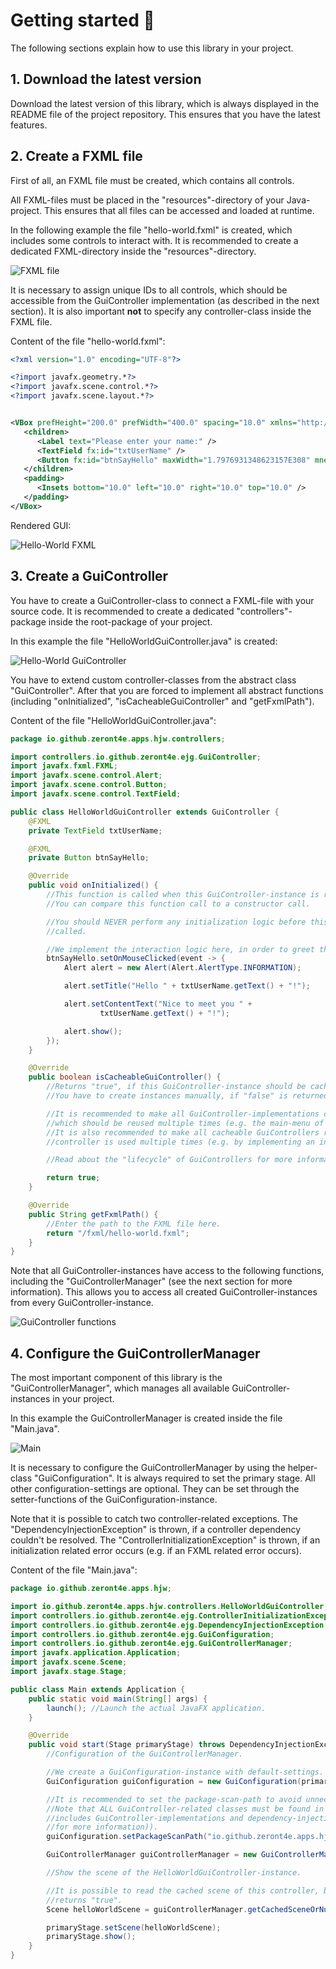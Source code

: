 # Getting started 🚀

The following sections explain how to use this library in your project.

## 1. Download the latest version

Download the latest version of this library, which is always displayed in the README file of the project repository. 
This ensures that you have the latest features.

## 2. Create a FXML file

First of all, an FXML file must be created, which contains all controls.

All FXML-files must be placed in the "resources"-directory of your Java-project. This ensures that all files can be 
accessed and loaded at runtime.

In the following example the file "hello-world.fxml" is created, which includes some controls to interact with. It is 
recommended to create a dedicated FXML-directory inside the "resources"-directory.

![FXML file](assets/fxml-file.png)

It is necessary to assign unique IDs to all controls, which should be accessible from the GuiController implementation 
(as described in the next section). It is also important **not** to specify any controller-class inside the FXML file.

Content of the file "hello-world.fxml":

```xml
<?xml version="1.0" encoding="UTF-8"?>

<?import javafx.geometry.*?>
<?import javafx.scene.control.*?>
<?import javafx.scene.layout.*?>


<VBox prefHeight="200.0" prefWidth="400.0" spacing="10.0" xmlns="http://javafx.com/javafx/17.0.2-ea" xmlns:fx="http://javafx.com/fxml/1">
   <children>
      <Label text="Please enter your name:" />
      <TextField fx:id="txtUserName" />
      <Button fx:id="btnSayHello" maxWidth="1.7976931348623157E308" mnemonicParsing="false" text="Say hello" VBox.vgrow="ALWAYS" />
   </children>
   <padding>
      <Insets bottom="10.0" left="10.0" right="10.0" top="10.0" />
   </padding>
</VBox>
```

Rendered GUI:

![Hello-World FXML](assets/hello-world-fxml.png)

## 3. Create a GuiController

You have to create a GuiController-class to connect a FXML-file with your source code. It is recommended to create a 
dedicated "controllers"-package inside the root-package of your project.

In this example the file "HelloWorldGuiController.java" is created:

![Hello-World GuiController](assets/hello-world-gui-controller.png)

You have to extend custom controller-classes from the abstract class "GuiController". After that you are 
forced to implement all abstract functions (including "onInitialized", "isCacheableGuiController" and "getFxmlPath").

Content of the file "HelloWorldGuiController.java":

```java
package io.github.zeront4e.apps.hjw.controllers;

import controllers.io.github.zeront4e.ejg.GuiController;
import javafx.fxml.FXML;
import javafx.scene.control.Alert;
import javafx.scene.control.Button;
import javafx.scene.control.TextField;

public class HelloWorldGuiController extends GuiController {
    @FXML
    private TextField txtUserName;

    @FXML
    private Button btnSayHello;

    @Override
    public void onInitialized() {
        //This function is called when this GuiController-instance is ready to use.
        //You can compare this function call to a constructor call.

        //You should NEVER perform any initialization logic before this function was
        //called.

        //We implement the interaction logic here, in order to greet the user.
        btnSayHello.setOnMouseClicked(event -> {
            Alert alert = new Alert(Alert.AlertType.INFORMATION);

            alert.setTitle("Hello " + txtUserName.getText() + "!");

            alert.setContentText("Nice to meet you " +
                    txtUserName.getText() + "!");

            alert.show();
        });
    }

    @Override
    public boolean isCacheableGuiController() {
        //Returns "true", if this GuiController-instance should be cached.
        //You have to create instances manually, if "false" is returned.

        //It is recommended to make all GuiController-implementations cacheable 
        //which should be reused multiple times (e.g. the main-menu of your application).
        //It is also recommended to make all cacheable GuiControllers resettable, if the 
        //controller is used multiple times (e.g. by implementing an interface with a reset-function).

        //Read about the "lifecycle" of GuiControllers for more information.

        return true;
    }

    @Override
    public String getFxmlPath() {
        //Enter the path to the FXML file here.
        return "/fxml/hello-world.fxml";
    }
}
```

Note that all GuiController-instances have access to the following functions, including the "GuiControllerManager" 
(see the next section for more information). This allows you to access all created GuiController-instances from every 
GuiController-instance.

![GuiController functions](assets/gui-controller-functions.png)

## 4. Configure the GuiControllerManager

The most important component of this library is the "GuiControllerManager", which manages all available 
GuiController-instances in your project.

In this example the GuiControllerManager is created inside the file "Main.java".

![Main](assets/main.png)

It is necessary to configure the GuiControllerManager by using the helper-class "GuiConfiguration". It is always 
required to set the primary stage. All other configuration-settings are optional. They can be set through the 
setter-functions of the GuiConfiguration-instance.

Note that it is possible to catch two controller-related exceptions. The "DependencyInjectionException" is thrown, if a 
controller dependency couldn't be resolved. The "ControllerInitializationException" is thrown, if an initialization 
related error occurs (e.g. if an FXML related error occurs).

Content of the file "Main.java":

```java
package io.github.zeront4e.apps.hjw;

import io.github.zeront4e.apps.hjw.controllers.HelloWorldGuiController;
import controllers.io.github.zeront4e.ejg.ControllerInitializationException;
import controllers.io.github.zeront4e.ejg.DependencyInjectionException;
import controllers.io.github.zeront4e.ejg.GuiConfiguration;
import controllers.io.github.zeront4e.ejg.GuiControllerManager;
import javafx.application.Application;
import javafx.scene.Scene;
import javafx.stage.Stage;

public class Main extends Application {
    public static void main(String[] args) {
        launch(); //Launch the actual JavaFX application.
    }

    @Override
    public void start(Stage primaryStage) throws DependencyInjectionException, ControllerInitializationException {
        //Configuration of the GuiControllerManager.

        //We create a GuiConfiguration-instance with default-settings.
        GuiConfiguration guiConfiguration = new GuiConfiguration(primaryStage);

        //It is recommended to set the package-scan-path to avoid unnecessary reflection-lookups.
        //Note that ALL GuiController-related classes must be found in the specified package or a sub-package (this 
        //includes GuiController-implementations and dependency-injection related functions (see "dependency-injection" 
        //for more information)).
        guiConfiguration.setPackageScanPath("io.github.zeront4e.apps.hjw");

        GuiControllerManager guiControllerManager = new GuiControllerManager(guiConfiguration);

        //Show the scene of the HelloWorldGuiController-instance.

        //It is possible to read the cached scene of this controller, because "isCacheableGuiController" 
        //returns "true".
        Scene helloWorldScene = guiControllerManager.getCachedSceneOrNull(HelloWorldGuiController.class);

        primaryStage.setScene(helloWorldScene);
        primaryStage.show();
    }
}
```